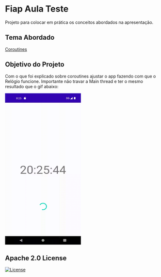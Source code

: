 # Fiap Aula Teste
Projeto para colocar em prática os conceitos abordados na apresentação.

## Tema Abordado
[Coroutines](https://docs.google.com/presentation/d/1ulPO9nMRkBTW0fJb7CWlqsG7NzzGmImDJCyEu2_3_x8/edit#slide=id.p)

## Objetivo do Projeto
Com o que foi explicado sobre coroutines ajustar o app fazendo com que o Relógio funcione.
Importante não travar a Main thread e ter o mesmo resultado que o gif abaixo:

<img src="/resources/timer.gif" width="250" height="500"/>

## Apache 2.0 License
[![License](https://img.shields.io/badge/License-Apache_2.0-yellowgreen.svg)](https://opensource.org/licenses/Apache-2.0)
